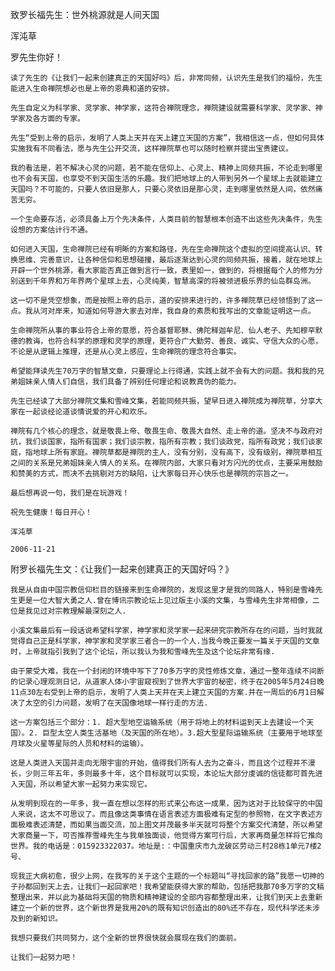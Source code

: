 致罗长福先生：世外桃源就是人间天国

浑沌草


罗先生你好！

    读了先生的《让我们一起来创建真正的天国好吗》后，非常同频，认识先生是我们的福份，先生能进入生命禅院想必也是上帝的恩典和道的安排。

    先生自定义为科学家、灵学家、神学家，这符合禅院理念，禅院建设就需要科学家、灵学家、神学家及各方面的专家。

    先生“受到上帝的启示，发明了人类上天并在天上建立天国的方案”，我相信这一点，但如何具体实施我有不同看法，愿与先生公开交流，这样禅院草也可以随时检察并提出宝贵建议。

    我的看法是，若不解决心灵的问题，若不能在信仰上、心灵上、精神上同频共振，不论走到哪里也不会有天国，也享受不到天国生活的乐趣。我们把地球上的人带到另外一个星球上去就能建立天国吗？不可能的，只要人依旧是那人，只要心灵依旧是那心灵，走到哪里依然是人间，依然痛苦无穷。

    一个生命要存活，必须具备上万个先决条件，人类目前的智慧根本创造不出这些先决条件，先生设想的方案估计行不通。

    如何进入天国，生命禅院已经有明晰的方案和路径，先在生命禅院这个虚拟的空间提高认识、转换思维、完善意识，让各种信仰和思想碰撞，最后逐渐达到心灵的同频共振，接着，就在地球上开辟一个世外桃源，看大家能否真正做到言行一致，表里如一，做到的，将根据每个人的修为分别送到千年界和万年界两个星球上去，心灵纯美，智慧高深的将被领进极乐界的仙岛群岛洲。

    这一切不是凭空想象，而是按照上帝的启示，道的安排来进行的，许多禅院草已经领悟到了这一点。我从河对岸来，知道如何导游大家去对岸，我自身的素质和我写出的文章能证明这一点。

    生命禅院所从事的事业符合上帝的意愿，符合基督耶稣、佛陀释迦牟尼、仙人老子、先知穆罕默德的教诲，也符合科学的原理和灵学的原理，更符合广大勤劳、善良、诚实、守信大众的心愿，不论是从逻辑上推理，还是从心灵上感应，生命禅院的理念符合事实。

    希望能拜读先生70万字的智慧文章，只要理论上行得通，实践上就不会有大的问题。我和我的兄弟姐妹亲人情人们自信，我们具备了辨别任何理论和说教真伪的能力。

    先生已经读了大部分禅院文集和雪峰文集，若能同频共振，望早日进入禅院成为禅院草，分享大家在一起谈经论道谈情说爱的开心和欢乐。

    禅院有几个核心的理念，就是敬畏上帝、敬畏生命、敬畏大自然、走上帝的道。坚决不与政府对抗，我们谈国家，指所有国家；我们谈宗教，指所有宗教；我们谈政党，指所有政党；我们谈家庭，指地球上所有家庭。禅院草都是禅院的主人，没有分别，没有高下，没有级别，禅院草相互之间的关系是兄弟姐妹亲人情人的关系。在禅院内部，大家只看对方闪光的优点，主要采用鼓励和赞美的方式，而决不去挑剔对方的缺陷，让大家每日开心快乐也是禅院的宗旨之一。

    最后想再说一句，我们是在玩游戏！

    祝先生健康！每日开心！

    浑沌草

    2006-11-21


附罗长福先生文：《让我们一起来创建真正的天国好吗？》

    我是从自由中国宗教信仰栏目的链接来到生命禅院的，发现这里才是我的同路人，特别是雪峰先生更是一位大智大勇之人.曾在博讯宗教论坛上见过版主小溪的文集，与雪峰先生非常相像，二位是我见过对宗教理解最深刻之人.

    小溪文集最后有一段话说希望科学家，神学家和灵学家一起来研究宗教所存在的问题，当时我就觉得自己正是科学家，神学家和灵学家三者合一的一个人.当我今晚正要发一篇关于天国的文章时，上帝就指引我到了这个论坛，所以我认为我和雪峰先生及这个论坛非常有缘.

    由于蒙受大难，我在一个封闭的环境中写下了70多万字的灵性修炼文章，通过一整年连续不间断的记录心理观测日记，从道家人体小宇宙窥视到了世界大宇宙的秘密，终于在2005年5月24日晚11点30左右受到上帝的启示，发明了人类上天并在天上建立天国的方案.并在一周后的6月1日解决了太空的引力问题，发明了在天国像地球一样行走的方法.

    这一方案包括三个部分：1. 超大型地空运输系统（用于将地上的材料运到天上去建设一个天国）。2. 巨型太空人类生活基地（及天国的所在地）。3.超大型星际运输系统（主要用于地球至月球及火星等星际的人员和材料的运输）。

    这是人类进入天国并走向无限宇宙的开始，值得我们所有人去为之奋斗，而且这个过程并不漫长，少则三年五年，多则最多十年，这个目标就可以实现，本论坛大部分虔诚的信徒都可首先进入天国，所以希望大家一起努力来实现它。

    从发明到现在的一年多，我一直在想以怎样的形式来公布这一成果，因为这对于比较保守的中国人来说，这太不可思议了。而且像这类事情在语言表述方面极难有定型的参照物，在文字表述方面极难表述清楚，而如果当面交流，加上图文并茂最多半天就可将整个方案交代清楚，所以希望大家商量一下，可否推荐雪峰先生与我单独面谈，他觉得方案可行后，大家再商量怎样将它推向世界。我的电话是：015923322037。地址是:：中国重庆市九龙破区劳动三村28栋1单元7楼2号、

    现我正大病初愈，很少上网，在我写的关于这个主题的一个标题叫“寻找回家的路”我愿一切神的子孙都回到天上去，让我们一起回家吧！我希望能获得大家的帮助，包括把我那70多万字的文稿整理出来，并以此为基础将天国的物质和精神建设的全部内容都整理出来，让我们到天上去重新建立一个新的世界，这个新世界是我用20%的既有知识创造出的80%还不存在，现代科学还未涉及到的新知识。

    我想只要我们共同努力，这个全新的世界很快就会展现在我们的面前。

    让我们一起努力吧！



